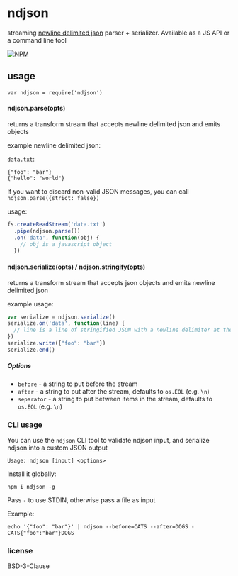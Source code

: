 # ndjson

streaming [newline delimited json](https://en.wikipedia.org/wiki/Line_Delimited_JSON) parser + serializer. Available as a JS API or a command line tool

[![NPM](https://nodei.co/npm/ndjson.png)](https://nodei.co/npm/ndjson/)

## usage

```
var ndjson = require('ndjson')
```

#### ndjson.parse(opts)

returns a transform stream that accepts newline delimited json and emits objects

example newline delimited json:

`data.txt`:

```
{"foo": "bar"}
{"hello": "world"}
```

If you want to discard non-valid JSON messages, you can call `ndjson.parse({strict: false})`

usage:

```js
fs.createReadStream('data.txt')
  .pipe(ndjson.parse())
  .on('data', function(obj) {
    // obj is a javascript object
  })
```

#### ndjson.serialize(opts) / ndjson.stringify(opts)

returns a transform stream that accepts json objects and emits newline delimited json

example usage:

```js
var serialize = ndjson.serialize()
serialize.on('data', function(line) {
  // line is a line of stringified JSON with a newline delimiter at the end
})
serialize.write({"foo": "bar"})
serialize.end()
```

##### Options

- `before` - a string to put before the stream
- `after` - a string to put after the stream, defaults to `os.EOL` (e.g. `\n`)
- `separator` - a string to put between items in the stream, defaults to `os.EOL` (e.g. `\n`)

### CLI usage

You can use the `ndjson` CLI tool to validate ndjson input, and serialize ndjson into a custom JSON output

```
Usage: ndjson [input] <options>
```

Install it globally:

```
npm i ndjson -g
```

Pass `-` to use STDIN, otherwise pass a file as input

Example:

```
echo '{"foo": "bar"}' | ndjson --before=CATS --after=DOGS -
CATS{"foo":"bar"}DOGS
```

### license

BSD-3-Clause
